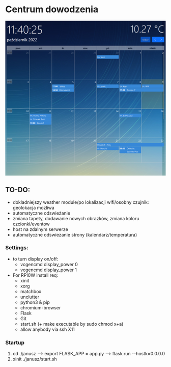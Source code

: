 # Centrum dowodzenia
![](img/dashboard.png)
## TO-DO:
- dokladniejszy weather module/po lokalizacji wifi/osobny czujnik: geolokacja mozliwa
- automatyczne odswieżanie
- zmiana tapety, dodawanie nowych obrazków, zmiana koloru czcionki/eventow
- host na zdalnym serwerze
- automatyczne odswiezanie strony (kalendarz/temperatura)
### Settings:
- to turn display on/off:
  - vcgencmd display_power 0
  - vcgencmd display_power 1
- For RPI0W install req:
  - xinit
  - xorg
  - matchbox
  - unclutter
  - python3 & pip
  - chromium-browser
  - Flask
  - Git
  - start.sh (+ make executable by sudo chmod x+a)
  - allow anybody via ssh X11
### Startup
1. cd ./janusz --> export FLASK_APP = app.py --> flask run --hostk=0.0.0.0
2. xinit ./janusz/start.sh
